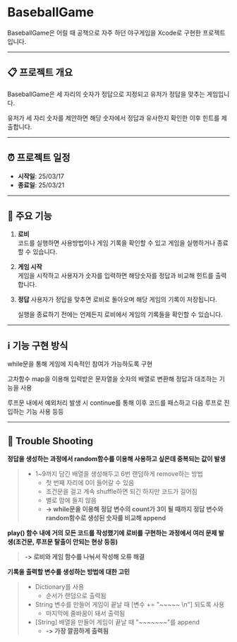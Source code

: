 

# BaseballGame

BaseballGame은 어릴 때 공책으로 자주 하던 야구게임을 Xcode로 구현한 프로젝트입니다.

---

## 📋 프로젝트 개요

BaseballGame은 세 자리의 숫자가 정답으로 지정되고 유저가 정답을 맞추는 게임입니다.

유저가 세 자리 숫자를 제안하면 해당 숫자에서 정답과 유사한지 확인한 이후 힌트를 제출합니다. 

---

## ⏰ 프로젝트 일정

- **시작일**: 25/03/17  
- **종료일**: 25/03/21

---

## 📱 주요 기능

1. **로비**  
   코드를 실행하면 사용방법이나 게임 기록을 확인할 수 있고 게임을 실행하거나 종료할 수 있습니다.

2. **게임 시작**  
   게임을 시작하고 사용자가 숫자를 입력하면 해당숫자를 정답과 비교해 힌트를 출력합니다.

3. **정답**
   사용자가 정답을 맞추면 로비로 돌아오며 해당 게임의 기록이 저장됩니다.

   실행을 종료하기 전에는 언제든지 로비에서 게임의 기록들을 확인할 수 있습니다. 

---

## ℹ️ 기능 구현 방식

while문을 통해 게임에 지속적인 참여가 가능하도록 구현

고차함수 map을 이용해 입력받은 문자열을 숫자의 배열로 변환해 정답과 대조하는 기능을 사용

루프문 내에서 예외처리 발생 시 continue를 통해 이후 코드를 패스하고 다음 루프로 진입하는 기능 사용 등등

---

## 🔫 Trouble Shooting

**정답을 생성하는 과정에서 random함수를 이용해 사용하고 싶은데 중복되는 값이 발생**
> - 1~9까지 담긴 배열을 생성해두고 6번 랜덤하게 remove하는 방법
>   - 첫 번째 자리에 0이 들어갈 수 있음
>   - 조건문을 걸고 계속 shuffle하면 되긴 하지만 코드가 길어짐
>   - 별로 맘에 들지 않음
>   - **-> while문을 이용해 정답 변수의 count가 3이 될 때까지 정답 변수와 random함수로 생성된 숫자를 비교해 append**

**play() 함수 내에 거의 모든 코드를 작성했기에 로비를 구현하는 과정에서 여러 문제 발생(조건문, 루프문 탈출이 안되는 현상 등등)**
> **-> 로비와 게임 함수를 나눠서 작성해 오류 해결**

**기록을 출력할 변수를 생성하는 방법에 대한 고민**
> - Dictionary를 사용
>   - 순서가 랜덤으로 출력됨
> - String 변수를 만들어 게임이 끝날 때 [변수 += "~~~~~ \n"] 되도록 사용
>   - 마지막에 줄바꿈이 돼서 출력됨
> - [String] 배열을 만들어 게임이 끝날 때 "~~~~~~~"를 append
>   - **-> 가장 깔끔하게 출력됨**
